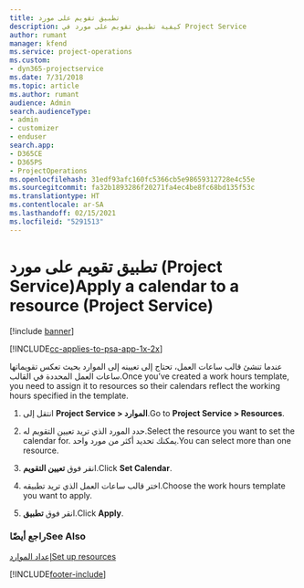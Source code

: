 ```yaml
---
title: تطبيق تقويم على مورد
description: كيفية تطبيق تقويم على مورد في Project Service
author: rumant
manager: kfend
ms.service: project-operations
ms.custom:
- dyn365-projectservice
ms.date: 7/31/2018
ms.topic: article
ms.author: rumant
audience: Admin
search.audienceType:
- admin
- customizer
- enduser
search.app:
- D365CE
- D365PS
- ProjectOperations
ms.openlocfilehash: 31edf93afc160fc5366cb5e98659312728e4c55e
ms.sourcegitcommit: fa32b1893286f20271fa4ec4be8fc68bd135f53c
ms.translationtype: HT
ms.contentlocale: ar-SA
ms.lasthandoff: 02/15/2021
ms.locfileid: "5291513"
---
```

# <a name="apply-a-calendar-to-a-resource-project-service"></a><span data-ttu-id="d2857-103">تطبيق تقويم على مورد (Project Service)</span><span class="sxs-lookup"><span data-stu-id="d2857-103">Apply a calendar to a resource (Project Service)</span></span>

[!include [banner](../includes/psa-now-project-operations.md)]

[!INCLUDE[cc-applies-to-psa-app-1x-2x](../includes/cc-applies-to-psa-app-1x-2x.md)]

<span data-ttu-id="d2857-104">عندما تنشئ قالب ساعات العمل، تحتاج إلى تعيينه إلى الموارد بحيث تعكس تقويماتها ساعات العمل المحددة في القالب.</span><span class="sxs-lookup"><span data-stu-id="d2857-104">Once you’ve created a work hours template, you need to assign it to resources so their calendars reflect the working hours specified in the template.</span></span>  
  
1.  <span data-ttu-id="d2857-105">انتقل إلى **Project Service > الموارد‬‏‎**.</span><span class="sxs-lookup"><span data-stu-id="d2857-105">Go to **Project Service > Resources**.</span></span>  
  
2.  <span data-ttu-id="d2857-106">حدد المورد الذي تريد تعيين التقويم له.</span><span class="sxs-lookup"><span data-stu-id="d2857-106">Select the resource you want to set the calendar for.</span></span> <span data-ttu-id="d2857-107">يمكنك تحديد أكثر من مورد واحد.</span><span class="sxs-lookup"><span data-stu-id="d2857-107">You can select more than one resource.</span></span>  
  
3.  <span data-ttu-id="d2857-108">انقر فوق **تعيين التقويم**.</span><span class="sxs-lookup"><span data-stu-id="d2857-108">Click **Set Calendar**.</span></span>  
  
4.  <span data-ttu-id="d2857-109">اختر قالب ساعات العمل الذي تريد تطبيقه.</span><span class="sxs-lookup"><span data-stu-id="d2857-109">Choose the work hours template you want to apply.</span></span>  
  
5.  <span data-ttu-id="d2857-110">انقر فوق **تطبيق**.</span><span class="sxs-lookup"><span data-stu-id="d2857-110">Click **Apply**.</span></span>  
  
### <a name="see-also"></a><span data-ttu-id="d2857-111">راجع أيضًا</span><span class="sxs-lookup"><span data-stu-id="d2857-111">See Also</span></span>  
 [<span data-ttu-id="d2857-112">إعداد الموارد</span><span class="sxs-lookup"><span data-stu-id="d2857-112">Set up resources</span></span>](../psa/set-up-resources.md)


[!INCLUDE[footer-include](../includes/footer-banner.md)]